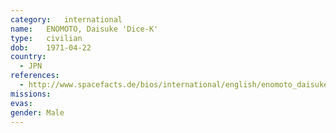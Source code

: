 ```yaml
---
category:	international
name:	ENOMOTO, Daisuke 'Dice-K'
type:	civilian
dob:	1971-04-22
country:
  - JPN
references:
  - http://www.spacefacts.de/bios/international/english/enomoto_daisuke.htm
missions:
evas:
gender:	Male
---
```

